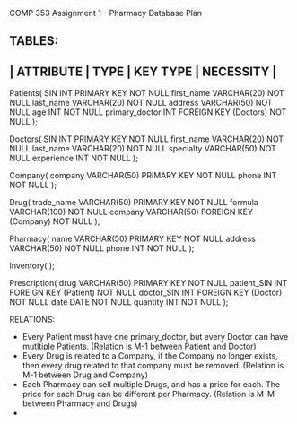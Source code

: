 COMP 353 Assignment 1 - Pharmacy Database Plan

TABLES:
---------------------------------------------------------------------
|	ATTRIBUTE 		|	TYPE		|	KEY TYPE			|	NECESSITY	|
---------------------------------------------------------------------
Patients(
	SIN				INT				PRIMARY KEY				NOT NULL
	first_name		VARCHAR(20)								NOT NULL
	last_name		VARCHAR(20)								NOT NULL
	address			VARCHAR(50)								NOT NULL
	age				INT										NOT NULL
	primary_doctor	INT				FOREIGN KEY (Doctors)	NOT NULL
);

Doctors(
	SIN				INT				PRIMARY KEY				NOT NULL
	first_name		VARCHAR(20)								NOT NULL
	last_name		VARCHAR(20)								NOT NULL
	specialty		VARCHAR(50)								NOT NULL
	experience		INT										NOT NULL
);

Company(
	company			VARCHAR(50)		PRIMARY KEY				NOT NULL
	phone			INT										NOT NULL
);

Drug(
	trade_name		VARCHAR(50)		PRIMARY KEY				NOT NULL
	formula			VARCHAR(100)							NOT NULL
	company			VARCHAR(50)		FOREIGN KEY (Company)	NOT NULL
);

Pharmacy(
	name			VARCHAR(50)		PRIMARY KEY				NOT NULL
	address			VARCHAR(50)								NOT NULL
	phone			INT										NOT NULL
);

Inventory(
);

Prescription(
	drug			VARCHAR(50)		PRIMARY KEY				NOT NULL
	patient_SIN		INT				FOREIGN KEY (Patient)	NOT NULL
	doctor_SIN		INT				FOREIGN KEY (Doctor)	NOT NULL
	date			DATE									NOT NULL
	quantity		INT										NOT NULL
);

RELATIONS:

- 	Every Patient must have one primary_doctor, but every Doctor can have
	mutltiple Patients. (Relation is M-1 between Patient and Doctor)
-	Every Drug is related to a Company, if the Company no longer exists,
	then every drug related to that company must be removed. (Relation is
	M-1 between Drug and Company)
-	Each Pharmacy can sell multiple Drugs, and has a price for each. The
	price for each Drug can be different per Pharmacy. (Relation is M-M
	between Pharmacy and Drugs)
-	